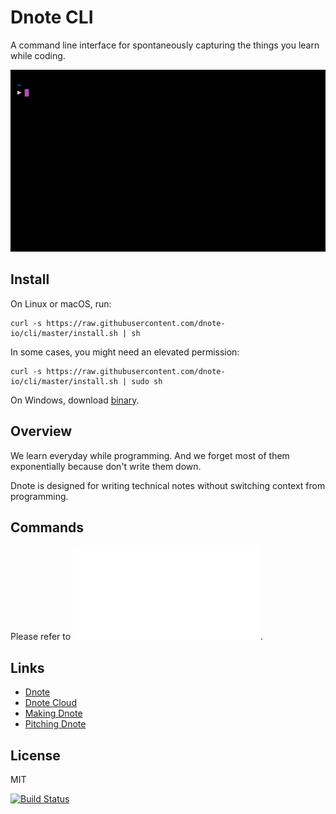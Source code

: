 # Dnote CLI

A command line interface for spontaneously capturing the things you learn while coding.

![Dnote](assets/dnote.gif)

## Install

On Linux or macOS, run:

    curl -s https://raw.githubusercontent.com/dnote-io/cli/master/install.sh | sh

In some cases, you might need an elevated permission:

    curl -s https://raw.githubusercontent.com/dnote-io/cli/master/install.sh | sudo sh

On Windows, download [binary](https://github.com/dnote-io/cli/releases).

## Overview

We learn everyday while programming. And we forget most of them exponentially because don't write them down.

Dnote is designed for writing technical notes without switching context from programming.

## Commands

Please refer to ![commands](/COMMANDS.md).

## Links

* [Dnote](https://dnote.io)
* [Dnote Cloud](https://dnote.io/cloud)
* [Making Dnote](https://sung.io/making-dnote/)
* [Pitching Dnote](https://sung.io/pitching-dnote/)

## License

MIT

[![Build Status](https://travis-ci.org/dnote-io/cli.svg?branch=master)](https://travis-ci.org/dnote-io/cli)
